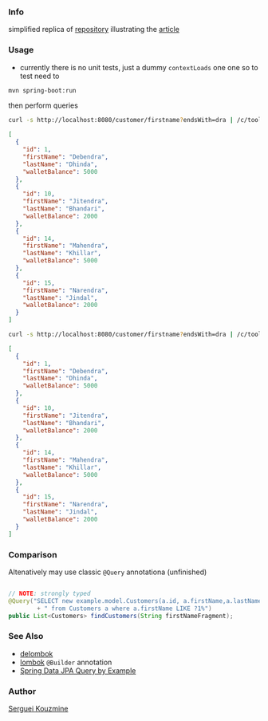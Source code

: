### Info

simplified replica of [repository](https://github.com/talk2debendra/spring-boot) illustrating the [article](https://talk2debendra90.medium.com/spring-data-jpa-query-by-example-qbe-a9c817248c0d)



### Usage

* currently there is no unit tests, just a dummy `contextLoads` one
 one so to test need to
```sh
mvn spring-boot:run
```
then perform queries
```sh
curl -s http://localhost:8080/customer/firstname?endsWith=dra | /c/tools/jq-win64.exe '.'
```
```json
[
  {
    "id": 1,
    "firstName": "Debendra",
    "lastName": "Dhinda",
    "walletBalance": 5000
  },
  {
    "id": 10,
    "firstName": "Jitendra",
    "lastName": "Bhandari",
    "walletBalance": 2000
  },
  {
    "id": 14,
    "firstName": "Mahendra",
    "lastName": "Khillar",
    "walletBalance": 5000
  },
  {
    "id": 15,
    "firstName": "Narendra",
    "lastName": "Jindal",
    "walletBalance": 2000
  }
]

```
```sh
curl -s http://localhost:8080/customer/firstname?endsWith=dra | /c/tools/jq-win64.exe '.' | /c/tools/jq-win64.exe '.'
```
```json
[
  {
    "id": 1,
    "firstName": "Debendra",
    "lastName": "Dhinda",
    "walletBalance": 5000
  },
  {
    "id": 10,
    "firstName": "Jitendra",
    "lastName": "Bhandari",
    "walletBalance": 2000
  },
  {
    "id": 14,
    "firstName": "Mahendra",
    "lastName": "Khillar",
    "walletBalance": 5000
  },
  {
    "id": 15,
    "firstName": "Narendra",
    "lastName": "Jindal",
    "walletBalance": 2000
  }
]
```
### Comparison
Altenatively may 
use classic `@Query` annotationa (unfinished)
```java

// NOTE: strongly typed
@Query("SELECT new example.model.Customers(a.id, a.firstName,a.lastName,a.walletBalance)"
		+ " from Customers a where a.firstName LIKE ?1%")
public List<Customers> findCustomers(String firstNameFragment);

```
### See Also
  * [delombok](https://projectlombok.org/features/delombok)
  * [lombok](https://www.baeldung.com/lombok-builder) `@Builder` annotation
  * [Spring Data JPA Query by Example](https://www.baeldung.com/spring-data-query-by-example)

### Author
[Serguei Kouzmine](kouzmine_serguei@yahoo.com)
